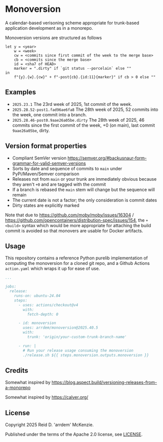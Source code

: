# Monoversion

A calendar-based verisoning scheme appropriate for trunk-based application development as in a monorepo.

Monoversion versions are structured as follows

```
let y = <year>
    w = <week>
    cw = <commits since first commit of the week to the merge base>
    cb = <commits since the merge base>
    id = <sha7 of HEAD>
    marker = ".dirty" if `git status --porcelain` else ""
in
    f"{y}.{w}.{cw}" + f"-post{cb}.{id:11}{marker}" if cb > 0 else ""
```

## Examples

- `2025.23.1` The 23rd week of 2025, 1st commit of the week.
- `2025.28.52-post1.fad96ae6fa8` The 28th week of 2025, 52 commits into the week, one commit into a branch.
- `2025.28.46-post0.9aae26a05be.dirty` The 28th week of 2025, 46 commits since the first commit of the week, +0 (on main), last commit `9aae26a05be`, dirty.

## Version format properties

- Compliant SemVer version https://semver.org/#backusnaur-form-grammar-for-valid-semver-versions
- Sorts by date and sequence of commits to `main` under PyPi/Maven/Semver comparison
- Releases not from `main` or your trunk are immediately obvious because they aren't `+0` and are tagged with the commit
- If a branch is rebased the `main` stem will change but the sequence will remain
- The current date is not a factor; the only consideration is commit dates
- Dirty states are explicitly marked

Note that due to https://github.com/moby/moby/issues/16304 /
https://github.com/opencontainers/distribution-spec/issues/154, the `+<build>`
syntax which would be more appropriate for attaching the build commit is avoided
so that monovers are usable for Docker artifacts.

## Usage

This repository contains a reference Python purelib implementation of computing
the monoversion for a cloned git repo, and a Github Actions `action.yaml` which
wraps it up for ease of use.

```yaml
...

jobs:
  release:
    runs-on: ubuntu-24.04
    steps:
      - uses: actions/checkout@v4
        with:
          fetch-depth: 0

      - id: monoversion
        uses: arrdem/monoversion@2025.40.5
        with:
          trunk: 'origin/your-custom-trunk-branch-name'

      - run: |
        # Run your release usage consuming the monoversion
        ./release.sh ${{ steps.monoversion.outputs.monoversion }}
```

## Credits

Somewhat inspired by https://blog.aspect.build/versioning-releases-from-a-monorepo

Somewhat inspired by https://calver.org/


## License

Copyright 2025 Reid D. 'arrdem' McKenzie.

Published under the terms of the Apache 2.0 license, see [LICENSE](LICENSE.md).
